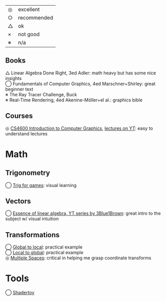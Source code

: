 <table>
  <tr>
    <td>◎</td>
    <td>excellent</td>
  </tr>
  <tr>
    <td>○</td>
    <td>recommended</td>
  </tr>
  <tr>
    <td>△</td>
    <td>ok</td>
  </tr>
  <tr>
    <td>×</td>
    <td>not good</td>
  </tr>
  <tr>
    <td>※</td>
    <td>n/a</td>
  </tr>
</table>


## Books
△ Linear Algebra Done Right, 3ed Adler: math heavy but has some nice insights  
◯ Fundamentals of Computer Graphics, 4ed Marschner+Shirley: great beginner text  
※ The Ray Tracer Challenge, Buck  
※ Real-Time Rendering, 4ed Akenine-Möller+el al.: graphics bible  

## Courses
◎ [CS4600 Introduction to Computer Graphics](https://graphics.cs.utah.edu/courses/cs4600/fall2024/), [lectures on YT](https://youtube.com/watch?v=vLSphLtKQ0o&list=PLplnkTzzqsZTfYh4UbhLGpI5kGd5oW_Hh): easy to understand lectures

# Math
## Trigonometry
◯ [Trig for games](https://demoman.net/?a=trig-for-games): visual learning
## Vectors
◯ [Essence of linear algebra, YT series by 3Blue1Brown](https://iv.ggtyler.dev/watch?v=fNk_zzaMoSs&list=PLZHQObOWTQDPD3MizzM2xVFitgF8hE_ab&index=0): great intro to the subject w/ visual intuition

## Transformations
◯ [Global to local](https://gamedev.stackexchange.com/questions/79765/how-do-i-convert-from-the-global-coordinate-space-to-a-local-space): practical example  
◯ [Local to global](https://computergraphics.stackexchange.com/questions/8562/how-to-convert-from-object-space-into-world-space-exercise-from-3d-math-primer): practical example  
◎ [Multiple Spaces](https://gamemath.com/book/multiplespaces.html): critical in helping me grasp coordinate transforms

# Tools
◯ [Shadertoy](https://www.shadertoy.com)
